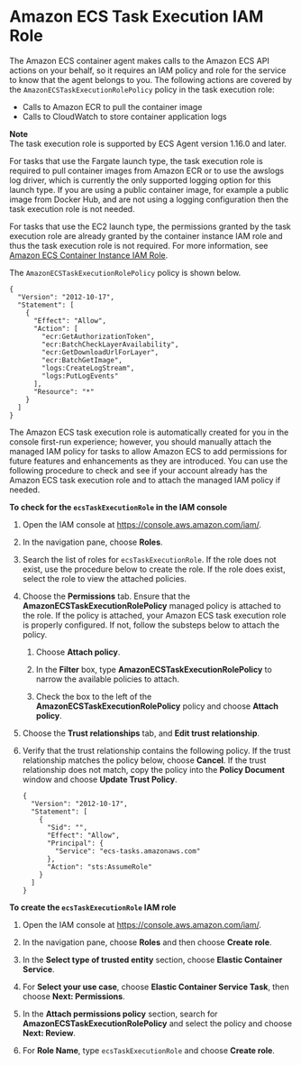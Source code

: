 # Amazon ECS Task Execution IAM Role<a name="task_execution_IAM_role"></a>

The Amazon ECS container agent makes calls to the Amazon ECS API actions on your behalf, so it requires an IAM policy and role for the service to know that the agent belongs to you\. The following actions are covered by the `AmazonECSTaskExecutionRolePolicy` policy in the task execution role:
+ Calls to Amazon ECR to pull the container image
+ Calls to CloudWatch to store container application logs

**Note**  
The task execution role is supported by ECS Agent version 1\.16\.0 and later\.

For tasks that use the Fargate launch type, the task execution role is required to pull container images from Amazon ECR or to use the awslogs log driver, which is currently the only supported logging option for this launch type\. If you are using a public container image, for example a public image from Docker Hub, and are not using a logging configuration then the task execution role is not needed\.

For tasks that use the EC2 launch type, the permissions granted by the task execution role are already granted by the container instance IAM role and thus the task execution role is not required\. For more information, see [Amazon ECS Container Instance IAM Role](instance_IAM_role.md)\.

The `AmazonECSTaskExecutionRolePolicy` policy is shown below\.

```
{
  "Version": "2012-10-17",
  "Statement": [
    {
      "Effect": "Allow",
      "Action": [
        "ecr:GetAuthorizationToken",
        "ecr:BatchCheckLayerAvailability",
        "ecr:GetDownloadUrlForLayer",
        "ecr:BatchGetImage",
        "logs:CreateLogStream",
        "logs:PutLogEvents"
      ],
      "Resource": "*"
    }
  ]
}
```

The Amazon ECS task execution role is automatically created for you in the console first\-run experience; however, you should manually attach the managed IAM policy for tasks to allow Amazon ECS to add permissions for future features and enhancements as they are introduced\. You can use the following procedure to check and see if your account already has the Amazon ECS task execution role and to attach the managed IAM policy if needed\.<a name="procedure_check_execution_role"></a>

**To check for the `ecsTaskExecutionRole` in the IAM console**

1. Open the IAM console at [https://console\.aws\.amazon\.com/iam/](https://console.aws.amazon.com/iam/)\.

1. In the navigation pane, choose **Roles**\. 

1. Search the list of roles for `ecsTaskExecutionRole`\. If the role does not exist, use the procedure below to create the role\. If the role does exist, select the role to view the attached policies\.

1. Choose the **Permissions** tab\. Ensure that the **AmazonECSTaskExecutionRolePolicy** managed policy is attached to the role\. If the policy is attached, your Amazon ECS task execution role is properly configured\. If not, follow the substeps below to attach the policy\.

   1. Choose **Attach policy**\.

   1. In the **Filter** box, type **AmazonECSTaskExecutionRolePolicy** to narrow the available policies to attach\.

   1. Check the box to the left of the **AmazonECSTaskExecutionRolePolicy** policy and choose **Attach policy**\.

1. Choose the **Trust relationships** tab, and **Edit trust relationship**\.

1. Verify that the trust relationship contains the following policy\. If the trust relationship matches the policy below, choose **Cancel**\. If the trust relationship does not match, copy the policy into the **Policy Document** window and choose **Update Trust Policy**\.

   ```
   {
     "Version": "2012-10-17",
     "Statement": [
       {
         "Sid": "",
         "Effect": "Allow",
         "Principal": {
           "Service": "ecs-tasks.amazonaws.com"
         },
         "Action": "sts:AssumeRole"
       }
     ]
   }
   ```

**To create the `ecsTaskExecutionRole` IAM role**

1. Open the IAM console at [https://console\.aws\.amazon\.com/iam/](https://console.aws.amazon.com/iam/)\.

1. In the navigation pane, choose **Roles** and then choose **Create role**\. 

1. In the **Select type of trusted entity** section, choose **Elastic Container Service**\.

1. For **Select your use case**, choose **Elastic Container Service Task**, then choose **Next: Permissions**\.

1. In the **Attach permissions policy** section, search for **AmazonECSTaskExecutionRolePolicy** and select the policy and choose **Next: Review**\.

1. For **Role Name**, type `ecsTaskExecutionRole` and choose **Create role**\.